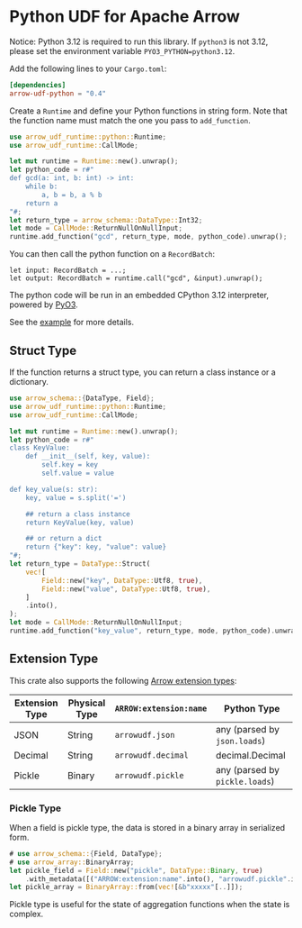 # Python UDF for Apache Arrow

Notice: Python 3.12 is required to run this library.
If `python3` is not 3.12, please set the environment variable `PYO3_PYTHON=python3.12`.

Add the following lines to your `Cargo.toml`:

```toml
[dependencies]
arrow-udf-python = "0.4"
```

Create a `Runtime` and define your Python functions in string form.
Note that the function name must match the one you pass to `add_function`.

```rust
use arrow_udf_runtime::python::Runtime;
use arrow_udf_runtime::CallMode;

let mut runtime = Runtime::new().unwrap();
let python_code = r#"
def gcd(a: int, b: int) -> int:
    while b:
        a, b = b, a % b
    return a
"#;
let return_type = arrow_schema::DataType::Int32;
let mode = CallMode::ReturnNullOnNullInput;
runtime.add_function("gcd", return_type, mode, python_code).unwrap();
```

You can then call the python function on a `RecordBatch`:

```rust,ignore
let input: RecordBatch = ...;
let output: RecordBatch = runtime.call("gcd", &input).unwrap();
```

The python code will be run in an embedded CPython 3.12 interpreter, powered by [PyO3](pyo3.rs).

See the [example](examples/python.rs) for more details.

## Struct Type

If the function returns a struct type, you can return a class instance or a dictionary.

```rust
use arrow_schema::{DataType, Field};
use arrow_udf_runtime::python::Runtime;
use arrow_udf_runtime::CallMode;

let mut runtime = Runtime::new().unwrap();
let python_code = r#"
class KeyValue:
    def __init__(self, key, value):
        self.key = key
        self.value = value

def key_value(s: str):
    key, value = s.split('=')

    ## return a class instance
    return KeyValue(key, value)

    ## or return a dict
    return {"key": key, "value": value}
"#;
let return_type = DataType::Struct(
    vec![
        Field::new("key", DataType::Utf8, true),
        Field::new("value", DataType::Utf8, true),
    ]
    .into(),
);
let mode = CallMode::ReturnNullOnNullInput;
runtime.add_function("key_value", return_type, mode, python_code).unwrap();
```

## Extension Type

This crate also supports the following [Arrow extension types](https://arrow.apache.org/docs/format/Columnar.html#extension-types):

| Extension Type | Physical Type  | `ARROW:extension:name` | Python Type                    |
| -------------- | -------------- | ---------------------- | ------------------------------ |
| JSON           | String         | `arrowudf.json`        | any (parsed by `json.loads`)   |
| Decimal        | String         | `arrowudf.decimal`     | decimal.Decimal                |
| Pickle         | Binary         | `arrowudf.pickle`      | any (parsed by `pickle.loads`) |

### Pickle Type

When a field is pickle type, the data is stored in a binary array in serialized form.

```rust
# use arrow_schema::{Field, DataType};
# use arrow_array::BinaryArray;
let pickle_field = Field::new("pickle", DataType::Binary, true)
    .with_metadata([("ARROW:extension:name".into(), "arrowudf.pickle".into())].into());
let pickle_array = BinaryArray::from(vec![&b"xxxxx"[..]]);
```

Pickle type is useful for the state of aggregation functions when the state is complex.
